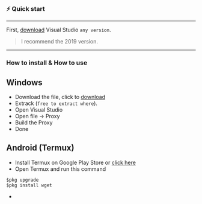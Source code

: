 ### ⚡️ Quick start

<hr>

First, [download](https://visualstudio.microsoft.com/downloads/) Visual Studio `any version`.

> I recommend the 2019 version. <br>

<hr>

### How to install & How to use

<h2>Windows</h2>

- Download the file, click to [download](https://github.com/EternalsDev/Growtopia-Proxy/archive/refs/heads/main.zip)
- Extrack (`free to extract where`).
- Open Visual Studio
- Open file -> Proxy
- Build the Proxy
- Done

<h2>Android (Termux)</h2>

- Install Termux on Google Play Store or [click here](https://play.google.com/store/apps/details?id=com.termux)
- Open Termux and run this command
```
$pkg upgrade
$pkg install wget
```
- 
